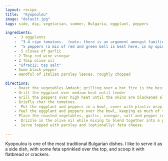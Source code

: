 ```yaml
---
layout: recipe
title:  "Kyopoulou"
image: "default.jpg"
tags: side, dip, vegetarian, summer, Bulgaria, eggplant, peppers

ingredients:
    -  3 eggplants
    -  "3-4 ripe tomatoes.  (note: there is an argument amongst families about whether there should be tomatoes in kyopoulou)"
    -  "5 peppers (a mix of red and green bell is best here, in my opinion)"
    -  5 cloves of garlic
    - 2 Tbsp red wine vinegar
    - 2 Tbsp olive oil
    - "&frac12; tsp salt"
    - Some black pepper
    - Handful of Italian parsley leaves, roughly chopped

directions:
    - Roast the vegetables &mdash; grilling over a hot fire is the best way to do it.
    - Grill the eggplant over medium heat until tender
    - Grill the peppers over high heat until the skins are blackened all over
    - Briefly char the tomatoes.
    -  Put the eggplant and peppers in a bowl, cover with plastic wrap, and let sit in their own steam as they cool (this makes them easier to peel)
    - Peel the eggplant and peppers over the bowl, keeping as much of the juice as possible in the bowl. (it's got a ton of flavor!)
    - Place the roasted vegetables, garlic, vinegar, salt and pepper in a food processor or blender. Blend until a smooth mixture.
    -  Drizzle in the olive oil while mixing to blend together into a paste
    -  Serve topped with parsley and (optionally) feta cheese.

---
```


Kyopoulou is one of the most traditional Bulgarian dishes.  I like to serve it as a side dish, with some feta sprinkled over the top, and scoop it with flatbread or crackers.

